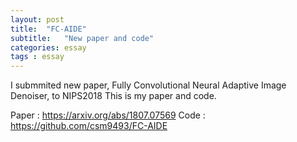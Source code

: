```yaml
---
layout: post
title:  "FC-AIDE"
subtitle:   "New paper and code"
categories: essay
tags : essay
---
```


I submmited new paper, Fully Convolutional Neural Adaptive Image Denoiser, to NIPS2018
This is my paper and code.

Paper : https://arxiv.org/abs/1807.07569
Code : https://github.com/csm9493/FC-AIDE